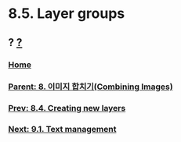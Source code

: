 # 8.5. Layer groups
## ? [?]()

### [Home](./00-home.md)
### [Parent: 8. 이미지 합치기(Combining Images)](./08-00-combining-images.md)
### [Prev: 8.4. Creating new layers](./08-04-creating-new-layers.md)
### [Next: 9.1. Text management](./09-01-00-text-management.md)
